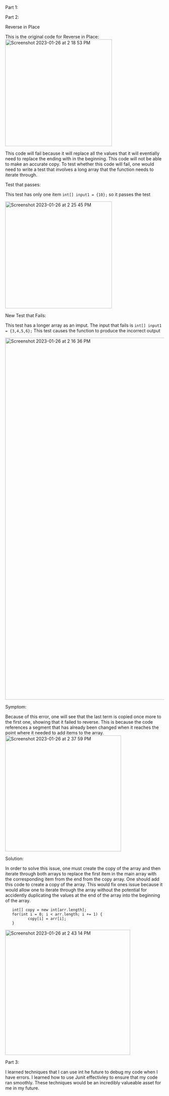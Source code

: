 Part 1:




Part 2:

Reverse in Place
<div></div>
This is the original code for Reverse in Place:
<img width="338" alt="Screenshot 2023-01-26 at 2 18 53 PM" src="https://user-images.githubusercontent.com/43663025/214963555-b18202c1-bd02-45c8-b54e-46ee15a918f6.png">

This code will fail because it will replace all the values that it will eventially need to replace the ending with in the beginning. This code will not be able to make an accurate copy. To test whether this code will fail, one would need to write a test that involves a long array that the function needs to iterate through.

<div></div>

Test that passes:

This test has only one item `int[] input1 = {10};` so it passes the test
<div></div>
<img width="338" alt="Screenshot 2023-01-26 at 2 25 45 PM" src="https://user-images.githubusercontent.com/43663025/214964670-61f4ae9e-aa60-48e9-88bd-af86c9a598de.png">


New Test that Fails:

This test has a longer array as an imput. The input that fails is `int[] input1 = {3,4,5,6};` This test causes the function to produce the incorrect output
<div></div>
<img width="1145" alt="Screenshot 2023-01-26 at 2 16 36 PM" src="https://user-images.githubusercontent.com/43663025/214963163-4c77ad99-e52f-473f-9f0f-706b90d9a758.png">

Symptom:

Because of this error, one will see that the last term is copied once more to the first one, showing that it failed to reverse. This is because the code references a segment that has already been changed when it reaches the point where it needed to add items to the array.
<img width="367" alt="Screenshot 2023-01-26 at 2 37 59 PM" src="https://user-images.githubusercontent.com/43663025/214966587-db56f86c-0758-428c-a154-74a9f4bd067b.png">

Solution:

In order to solve this issue, one must create the copy of the array and then iterate through both arrays to replace the first item in the main array with the corresponding item from the end from the copy array. One should add this code to create a copy of the array. This would fix ones issue because it would allow one to iterate through the array without the potential for accidently duplicating the values at the end of the array into the beginning of the array.

       int[] copy = new int[arr.length];
       for(int i = 0; i < arr.length; i += 1) {
              copy[i] = arr[i];
       }
 
<div></div>
<img width="396" alt="Screenshot 2023-01-26 at 2 43 14 PM" src="https://user-images.githubusercontent.com/43663025/214967368-f7734e2b-330a-4ef4-93ef-42f41576968a.png">


Part 3:

I learned techniques that I can use int he future to debug my code when I have errors. I learned how to use Junit effectivley to ensure that my code ran smoothly. These techniques would be an incredibly valueable asset for me in my future.
